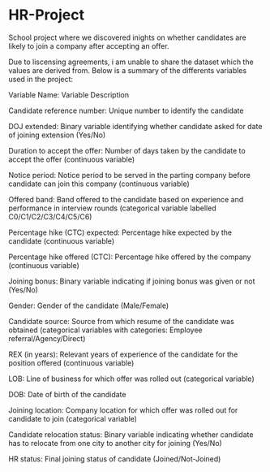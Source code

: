 # HR-Project
School project where we discovered inights on whether candidates are likely to join a company after accepting an offer.

Due to liscensing agreements, i am unable to share the dataset which the values are derived from. Below is a summary of the differents variables used in the project:

Variable Name:	                   Variable Description

Candidate reference number:	      Unique number to identify the candidate

DOJ extended:	                    Binary variable identifying whether candidate asked for date of joining extension (Yes/No)

Duration to accept the offer:	    Number of days taken by the candidate to accept the offer (continuous variable)

Notice period:	                  Notice period to be served in the parting company before candidate can join this company (continuous variable)

Offered band:	                    Band offered to the candidate based on experience and performance in interview rounds (categorical variable labelled C0/C1/C2/C3/C4/C5/C6)

Percentage hike (CTC) expected: 	Percentage hike expected by the candidate (continuous variable)

Percentage hike offered (CTC):	  Percentage hike offered by the company (continuous variable)

Joining bonus:	                  Binary variable indicating if joining bonus was given or not (Yes/No)

Gender:	                          Gender of the candidate (Male/Female)

Candidate source:	                Source from which resume of the candidate was obtained (categorical variables with categories: Employee referral/Agency/Direct)

REX (in years):	                  Relevant years of experience of the candidate for the position offered (continuous variable)

LOB:	                            Line of business for which offer was rolled out (categorical variable)

DOB:	                            Date of birth of the candidate

Joining location:	                Company location for which offer was rolled out for candidate to join (categorical variable)

Candidate relocation status:	    Binary variable indicating whether candidate has to relocate from one city to another city for joining (Yes/No)

HR status:	                      Final joining status of candidate (Joined/Not-Joined)
